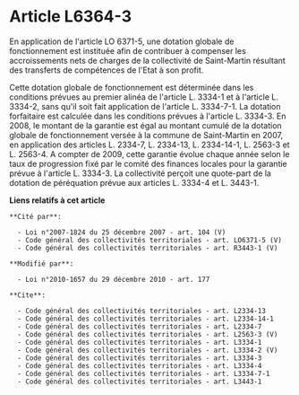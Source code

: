 # Article L6364-3

En application de l'article LO 6371-5, une dotation globale de fonctionnement est instituée afin de contribuer à compenser
les accroissements nets de charges de la collectivité de Saint-Martin résultant des transferts de compétences de l'Etat à son
profit. 

Cette dotation globale de fonctionnement est déterminée dans les conditions prévues au premier alinéa de l'article L. 3334-1
et à l'article L. 3334-2, sans qu'il soit fait application de l'article L. 3334-7-1. La dotation forfaitaire est calculée
dans les conditions prévues à l'article L. 3334-3. En 2008, le montant de la garantie est égal au montant cumulé de la
dotation globale de fonctionnement versée à la commune de Saint-Martin en 2007, en application des articles L. 2334-7, L.
2334-13, L. 2334-14-1, L. 2563-3 et L. 2563-4. A compter de 2009, cette garantie évolue chaque année selon le taux de
progression fixé par le comité des finances locales pour la garantie prévue à l'article L. 3334-3. La collectivité perçoit
une quote-part de la dotation de péréquation prévue aux articles L. 3334-4 et L. 3443-1.

**Liens relatifs à cet article**

	**Cité par**:

	  - Loi n°2007-1824 du 25 décembre 2007 - art. 104 (V)
	  - Code général des collectivités territoriales - art. LO6371-5 (V)
	  - Code général des collectivités territoriales - art. R3443-1 (V)

	**Modifié par**:

	  - Loi n°2010-1657 du 29 décembre 2010 - art. 177

	**Cite**:

	  - Code général des collectivités territoriales - art. L2334-13
	  - Code général des collectivités territoriales - art. L2334-14-1
	  - Code général des collectivités territoriales - art. L2334-7
	  - Code général des collectivités territoriales - art. L2563-3 (V)
	  - Code général des collectivités territoriales - art. L3334-1
	  - Code général des collectivités territoriales - art. L3334-2 (V)
	  - Code général des collectivités territoriales - art. L3334-3
	  - Code général des collectivités territoriales - art. L3334-4
	  - Code général des collectivités territoriales - art. L3334-7-1
	  - Code général des collectivités territoriales - art. L3443-1
